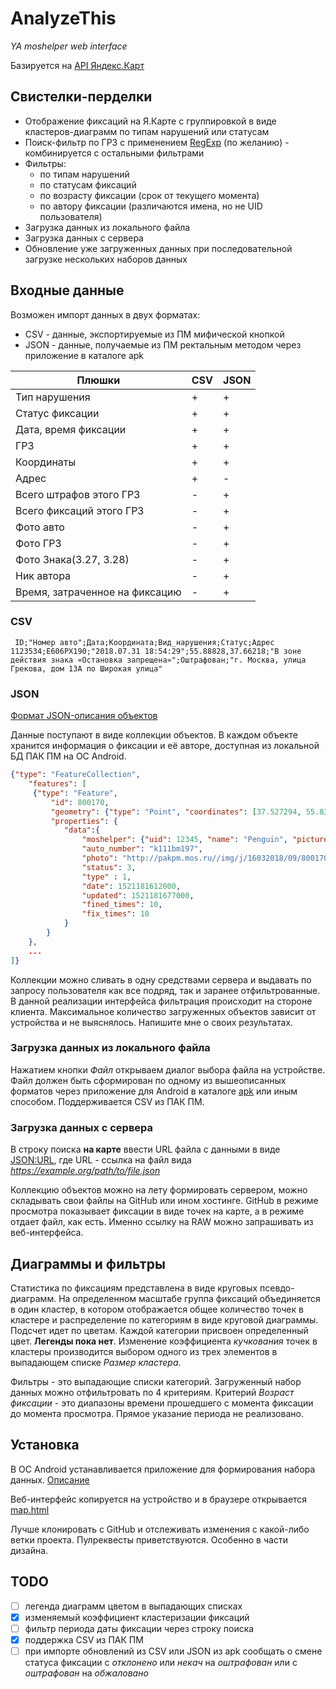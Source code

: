 # AnalyzeThis
_YA moshelper web interface_

Базируется на [API Яндекс.Карт](https://tech.yandex.ru/maps/)

## Свистелки-перделки
* Отображение фиксаций на Я.Карте с группировкой в виде кластеров-диаграмм по типам нарушений или статусам
* Поиск-фильтр по ГРЗ с применением [RegExp](https://developer.mozilla.org/en-US/docs/Web/JavaScript/Reference/Global_Objects/RegExp) (по желанию) - комбинируется с остальными фильтрами
* Фильтры:
  * по типам нарушений
  * по статусам фиксаций
  * по возрасту фиксации (срок от текущего момента)
  * по автору фиксации (различаются имена, но не UID пользователя)
 * Загрузка данных из локального файла
 * Загрузка данных с сервера
 * Обновление уже загруженных данных при последовательной загрузке нескольких наборов данных
 
 ## Входные данные
 Возможен импорт данных в двух форматах:
 * CSV - данные, экспортируемые из ПМ мифической кнопкой
 * JSON - данные, получаемые из ПМ ректальным методом через приложение в каталоге apk
 
Плюшки|CSV|JSON
------|---|----
Тип нарушения|+|+
Статус фиксации|+|+
Дата, время фиксации|+|+
ГРЗ|+|+
Координаты|+|+
Адрес|+|-
Всего штрафов этого ГРЗ|-|+
Всего фиксаций этого ГРЗ|-|+
Фото авто|-|+
Фото ГРЗ|-|+
Фото Знака(3.27, 3.28)|-|+
Ник автора|-|+
Время, затраченное на фиксацию|-|+
 
### CSV 
```csv 
 ID;"Номер авто";Дата;Координата;Вид_нарушения;Статус;Адрес
1123534;E606PX190;"2018.07.31 18:54:29";55.88828,37.66218;"В зоне действия знака «Остановка запрещена»";Оштрафован;"г. Москва, улица Грекова, дом 13А по Широкая улица"
```
### JSON
 [Формат JSON-описания объектов](https://tech.yandex.ru/maps/doc/jsapi/2.1/dg/concepts/object-manager/frontend-docpage/#concept_csl_v4p_fbb)

Данные поступают в виде коллекции объектов. 
В каждом объекте хранится информация о фиксации и её авторе, доступная из локальной БД ПАК ПМ на ОС Android. 

```json
{"type": "FeatureCollection",
    "features": [
     {"type": "Feature", 
         "id": 800170, 
         "geometry": {"type": "Point", "coordinates": [37.527294, 55.83938]}, 
         "properties": {
            "data":{
                "moshelper": {"uid": 12345, "name": "Penguin", "picture": "http://pakpm.mos.ru/img/ava/c4d5aad4d24a2b093a5564fa547a46b8.jpeg" },
                "auto_number": "k111bm197",
                "photo": "http://pakpm.mos.ru//img/j/16032018/09/800170/small/672004aa346f1b3a3d5aa6a236d5ac0b.jpeg",
                "status": 3,
                "type" : 1,
                "date": 1521181612000,
                "updated": 1521181677000,
                "fined_times": 10,
                "fix_times": 10
            }
        }
    },   
    ...
]}

```
Коллекции можно сливать в одну средствами сервера и выдавать по запросу пользователя как все подряд, так и заранее отфильтрованные. В данной реализации интерфейса фильтрация происходит на стороне клиента. Максимальное количество загруженных объектов зависит от устройства и не выяснялось. Напишите мне о своих результатах.

### Загрузка данных из локального файла
Нажатием кнопки _Файл_ открываем диалог выбора файла на устройстве. Файл должен быть сформирован по одному из вышеописанных форматов через приложение для Android в каталоге [apk](/apk) или иным способом. Поддерживается CSV из ПАК ПМ.

### Загрузка данных с сервера
В строку поиска **на карте** ввести URL файла с данными в виде <JSON:URL>, где URL - ссылка на файл вида _https://example.org/path/to/file.json_

Коллекцию объектов можно на лету формировать сервером, можно складывать свои файлы на GitHub или ином хостинге. GitHub в режиме просмотра показывает фиксации в виде точек на карте, а в режиме <RAW> отдает файл, как есть. Именно ссылку на RAW можно запрашивать из веб-интерфейса.
  
## Диаграммы и фильтры
Статистика по фиксациям представлена в виде круговых псевдо-диаграмм. На определенном масштабе группа фиксаций объединяется в один кластер, в котором отображается общее количество точек в кластере и распределение по категориям в виде круговой диаграммы. Подсчет идет по цветам. Каждой категории присвоен определенный цвет. **Легенды пока нет**. Изменение коэффициента _кучкования_ точек в кластеры производится выбором одного из трех элементов в выпадающем списке _Размер кластера_.

Фильтры - это выпадающие списки категорий. Загруженный набор данных можно отфильтровать по 4 критериям. Критерий _Возраст фиксации_ - это диапазоны времени прошедшего с момента фиксации до момента просмотра. Прямое указание периода не реализовано.

## Установка
В ОС Android устанавливается приложение для формирования набора данных. [Описание](https://telegra.ph/Kabinetec-nuzhnyj-v30-07-05)

Веб-интерфейс копируется на устройство и в браузере открывается [map.html](/map.html)

Лучше клонировать с GitHub и отслеживать изменения с какой-либо ветки проекта. Пулреквесты приветствуются. Особенно в части дизайна.

## TODO
- [ ] легенда диаграмм цветом в выпадающих списках
- [x] изменяемый коэффициент кластеризации фиксаций
- [ ] фильтр периода даты фиксации через строку поиска
- [x] поддержка CSV из ПАК ПМ
- [ ] при импорте обновлений из CSV или JSON из apk сообщать о смене статуса фиксации с _отклонено_ или _некач_ на _оштрафован_ или с _оштрафован_ на _обжаловано_
